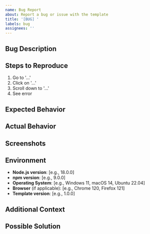 ```yaml
---
name: Bug Report
about: Report a bug or issue with the template
title: '[BUG] '
labels: bug
assignees: ''
---
```


## Bug Description
<!-- A clear and concise description of what the bug is -->

## Steps to Reproduce
1. Go to '...'
2. Click on '...'
3. Scroll down to '...'
4. See error

## Expected Behavior
<!-- A clear and concise description of what you expected to happen -->

## Actual Behavior
<!-- What actually happened -->

## Screenshots
<!-- If applicable, add screenshots to help explain your problem -->

## Environment
- **Node.js version**: [e.g., 18.0.0]
- **npm version**: [e.g., 9.0.0]
- **Operating System**: [e.g., Windows 11, macOS 14, Ubuntu 22.04]
- **Browser** (if applicable): [e.g., Chrome 120, Firefox 121]
- **Template version**: [e.g., 1.0.0]

## Additional Context
<!-- Add any other context about the problem here -->

## Possible Solution
<!-- Optional: Suggest a fix or reason for the bug -->

